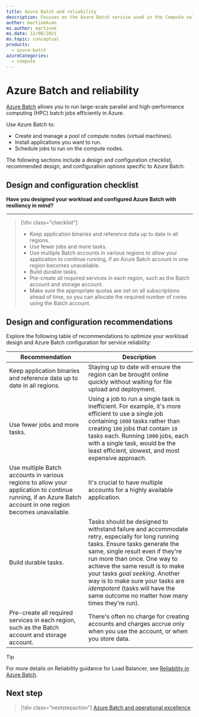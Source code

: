 ```yaml
---
title: Azure Batch and reliability
description: Focuses on the Azure Batch service used in the Compute solution to provide best-practice, configuration recommendations, and design considerations related to Service Reliability.
author: martinekuan
ms.author: martinek
ms.date: 12/08/2021
ms.topic: conceptual
products:
  - azure-batch
azureCategories:
  - compute
---
```


# Azure Batch and reliability

[Azure Batch](/azure/batch/batch-technical-overview) allows you to run large-scale parallel and high-performance computing (HPC) batch jobs efficiently in Azure.

Use Azure Batch to:

- Create and manage a pool of compute nodes (virtual machines).
- Install applications you want to run.
- Schedule jobs to run on the compute nodes.

The following sections include a design and configuration checklist, recommended design, and configuration options specific to Azure Batch.

## Design and configuration checklist

**Have you designed your workload and configured Azure Batch with resiliency in mind?**
***

> [!div class="checklist"]
> - Keep application binaries and reference data up to date in all regions.
> - Use fewer jobs and more tasks.
> - Use multiple Batch accounts in various regions to allow your application to continue running, if an Azure Batch account in one region becomes unavailable.
> - Build durable tasks.
> - Pre-create all required services in each region, such as the Batch account and storage account.
> - Make sure the appropriate quotas are set on all subscriptions ahead of time, so you can allocate the required number of cores using the Batch account.

## Design and configuration recommendations

Explore the following table of recommendations to optimize your workload design and Azure Batch configuration for service reliability:

|Recommendation|Description|
|------------------|------------|
|Keep application binaries and reference data up to date in all regions.|Staying up to date will ensure the region can be brought online quickly without waiting for file upload and deployment.|
|Use fewer jobs and more tasks.|Using a job to run a single task is inefficient. For example, it's more efficient to use a single job containing `1000` tasks rather than creating `100` jobs that contain `10` tasks each. Running `1000` jobs, each with a single task, would be the least efficient, slowest, and most expensive approach.|
|Use multiple Batch accounts in various regions to allow your application to continue running, if an Azure Batch account in one region becomes unavailable.|It's crucial to have multiple accounts for a highly available application.|
|Build durable tasks.|Tasks should be designed to withstand failure and accommodate retry, especially for long running tasks. Ensure tasks generate the same, single result even if they're run more than once. One way to achieve the same result is to make your tasks *goal seeking*. Another way is to make sure your tasks are *idempotent* (tasks will have the same outcome no matter how many times they're run).|
|Pre-create all required services in each region, such as the Batch account and storage account.|There's often no charge for creating accounts and charges accrue only when you use the account, or when you store data.|

> [!TIP]
> For more details on Reliability guidance for Load Balancer, see [Reliability in Azure Batch](/azure/reliability/reliability-batch).

## Next step

> [!div class="nextstepaction"]
> [Azure Batch and operational excellence](./operational-excellence.md)
